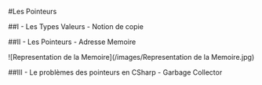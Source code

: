 #Les Pointeurs

##I - Les Types Valeurs - Notion de copie

##II - Les Pointeurs - Adresse Memoire

![Representation de la Memoire](/images/Representation de la Memoire.jpg)

##III - Le problèmes des pointeurs en CSharp - Garbage Collector

